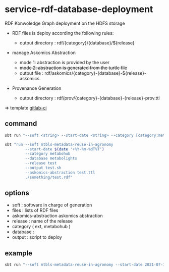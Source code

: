 # service-rdf-database-deployment

RDF Konwoledge Graph deployment on the HDFS storage

- RDF files is deploy according the following rules:
  - output directory : rdf/{category}/{database}/${release}

- manage Askomics Abstraction 
  - mode 1: abstraction is provided by the user
  - ~~mode 2: abstraction is generated from the turtle file~~
  - output file : rdf/askomics/{category}-{database}-${release}-askomics.<format>

- Provenance Generation
  - output directory : rdf/prov/{category}-{database}-{release}-prov.ttl
  
=> template [gitlab-ci](./msd-deploy.yml)

## command
```sh
sbt run "--soft <string> --start-date <string> --category [category:metabohub/ext] --database [database] --release <string> --askomics-abstraction <file> --output <script.bash> <file1,file2,...>"
```

```sh
sbt "run --soft mtbls-metadata-reuse-in-agronomy 
         --start-date $(date '+%Y-%m-%dT%T')  
         --category metabohub 
         --database metabolights 
         --release test 
         --output test.sh 
         --askomics-abstraction test.ttl
         ./something/test.rdf"
```


## options

- soft : software in charge of generation
- files : lists of RDF files
- askomics-abstraction askomics abstraction
- release : name of the release
- category  <string> ( ext, metabohub )
- database : <string>
- output : <pathString> script to deploy

## example

```bash
sbt run "--soft mtbls-metadata-reuse-in-agronomy --start-date 2021-07-14T01:01:01Z  --category metabohub --database metabolights --release test --output test.sh ./something/test.rdf"
```